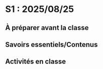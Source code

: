 # S1 : <!-- varexp:begin S1 -->2025/08/25<!-- varexp:end --> 

## À préparer avant la classe

## Savoirs essentiels/Contenus

## Activités en classe
